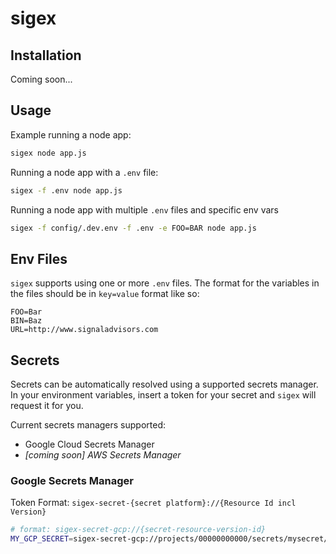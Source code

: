 # sigex

## Installation

Coming soon...

## Usage

Example running a node app:

```bash
sigex node app.js
```

Running a node app with a `.env` file:

```bash
sigex -f .env node app.js
```

Running a node app with multiple `.env` files and specific env vars

```bash
sigex -f config/.dev.env -f .env -e FOO=BAR node app.js
```

## Env Files

`sigex` supports using one or more `.env` files. The format for the variables in the files should be in `key=value` format like so:

```text
FOO=Bar
BIN=Baz
URL=http://www.signaladvisors.com
```

## Secrets

Secrets can be automatically resolved using a supported secrets manager. In your environment variables, insert a token for your secret and `sigex` will request it for you.

Current secrets managers supported:

* Google Cloud Secrets Manager
* _[coming soon] AWS Secrets Manager_

### Google Secrets Manager

Token Format: `sigex-secret-{secret platform}://{Resource Id incl Version}`

```bash
# format: sigex-secret-gcp://{secret-resource-version-id}
MY_GCP_SECRET=sigex-secret-gcp://projects/00000000000/secrets/mysecret/versions/latest
```

